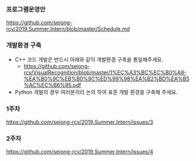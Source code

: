 
  
### 프로그램운영안   
https://github.com/sejong-rcv/2019.Summer.Intern/blob/master/Schedule.md

### 개발환경 구축
- C++ 코드 개발은 반드시 아래와 같이 개발환경 구축을 통일해주세요.
  - https://github.com/sejong-rcv/VisualRecognition/blob/master/1%EC%A3%BC%EC%B0%A8-%EA%B0%9C%EB%B0%9C%ED%99%98%EA%B2%BD%EA%B5%AC%EC%B6%95.pdf
- Python 개발의 경우 여러분끼리 논의 하여 표준 개발 환경을 구축해 주세요.


### 1주차
https://github.com/sejong-rcv/2019.Summer.Intern/issues/3

### 2주차
https://github.com/sejong-rcv/2019.Summer.Intern/issues/4
